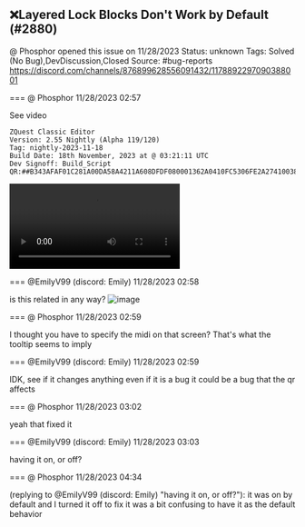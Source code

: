 ## ❌Layered Lock Blocks Don't Work by Default (#2880)
@ Phosphor opened this issue on 11/28/2023
Status: unknown
Tags: Solved (No Bug),DevDiscussion,Closed
Source: #bug-reports https://discord.com/channels/876899628556091432/1178892297090388001


=== @ Phosphor 11/28/2023 02:57

See video
```
ZQuest Classic Editor
Version: 2.55 Nightly (Alpha 119/120)
Tag: nightly-2023-11-18
Build Date: 18th November, 2023 at @ 03:21:11 UTC
Dev Signoff: Build_Script
QR:##B343AFAF01C281A00DA58A4211A608DFDF080001362A0410FC5306FE2A274100381B02044031300000065824C00000000000D0032301090000000000000000000000000000000000000000000000000034866C3140320200000000000000000000000000##
```
![image](https://cdn.discordapp.com/attachments/1178892297090388001/1178892297425928242/2023-11-27_20-56-34.mp4?ex=65e68a02&is=65d41502&hm=5ee05ed83ec32db4118c372f1c147963c62e7ad4b8dd90de0033c67fb81575c5&)

=== @EmilyV99 (discord: Emily) 11/28/2023 02:58

is this related in any way?
![image](https://cdn.discordapp.com/attachments/1178892297090388001/1178892684564381717/image.png?ex=65e68a5e&is=65d4155e&hm=a6dca20794c6791f76c1cefba1518fdfe850035e9e181dab8d4977a0bac57677&)

=== @ Phosphor 11/28/2023 02:59

I thought you have to specify the midi on that screen?
That's what the tooltip seems to imply

=== @EmilyV99 (discord: Emily) 11/28/2023 02:59

IDK, see if it changes anything
even if it is a bug it could be a bug that the qr affects

=== @ Phosphor 11/28/2023 03:02

yeah that fixed it

=== @EmilyV99 (discord: Emily) 11/28/2023 03:03

having it on, or off?

=== @ Phosphor 11/28/2023 04:34

(replying to @EmilyV99 (discord: Emily) "having it on, or off?"): it was on by default and I turned it off to fix it
was a bit confusing to have it as the default behavior
